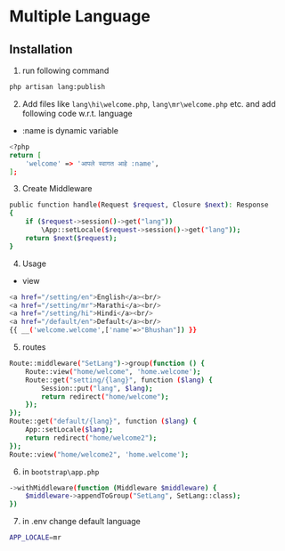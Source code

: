# Multiple Language

## Installation

1. run following command

```bash
php artisan lang:publish
```

2. Add files like `lang\hi\welcome.php`, `lang\mr\welcome.php` etc. and add following code w.r.t. language

- :name is dynamic variable

```bash
<?php
return [
    'welcome' => 'आपले स्वागत आहे :name',
];
```

3. Create Middleware

```bash
public function handle(Request $request, Closure $next): Response
{
    if ($request->session()->get("lang"))
        \App::setLocale($request->session()->get("lang"));
    return $next($request);
}
```

4. Usage

- view

```bash
<a href="/setting/en">English</a><br/>
<a href="/setting/mr">Marathi</a><br/>
<a href="/setting/hi">Hindi</a><br/>
<a href="/default/en">Default</a><br/>
{{ __('welcome.welcome',['name'=>"Bhushan"]) }}
```

5. routes

```bash
Route::middleware("SetLang")->group(function () {
    Route::view("home/welcome", 'home.welcome');
    Route::get("setting/{lang}", function ($lang) {
        Session::put("lang", $lang);
        return redirect("home/welcome");
    });
});
Route::get("default/{lang}", function ($lang) {
    App::setLocale($lang);
    return redirect("home/welcome2");
});
Route::view("home/welcome2", 'home.welcome');
```

6. in `bootstrap\app.php`

```bash
->withMiddleware(function (Middleware $middleware) {
    $middleware->appendToGroup("SetLang", SetLang::class);
})
```

7. in .env change default language

```bash
APP_LOCALE=mr
```
